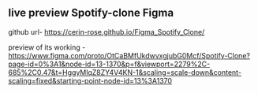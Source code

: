 ## live preview Spotify-clone Figma

github url- https://cerin-rose.github.io/Figma_Spotify_Clone/


preview of its working - https://www.figma.com/proto/OtCaBMfUkdwvxgjubG0Mcf/Spotify-Clone?page-id=0%3A1&node-id=13-1370&p=f&viewport=2279%2C-685%2C0.47&t=HggyMlqZ8ZY4V4KN-1&scaling=scale-down&content-scaling=fixed&starting-point-node-id=13%3A1370
